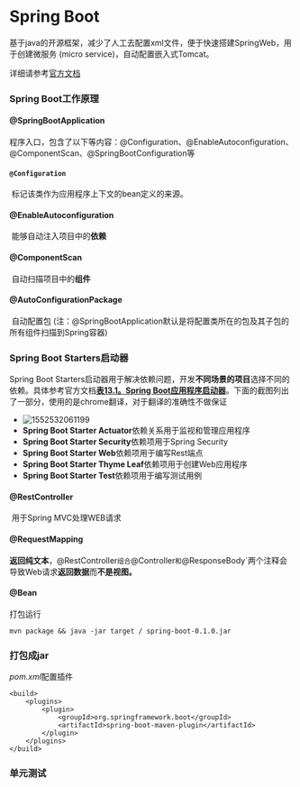 # Spring Boot

基于java的开源框架，减少了人工去配置xml文件，便于快速搭建SpringWeb，用于创建微服务 (micro service)，自动配置嵌入式Tomcat。

详细请参考[官方文档](https://docs.spring.io/spring-boot/docs/2.0.5.RELEASE/reference/htmlsingle/#getting-started-first-application-dependencies)

### Spring Boot工作原理

#### @SpringBootApplication

​	程序入口，包含了以下等内容：@Configuration、@EnableAutoconfiguration、@ComponentScan、@SpringBootConfiguration等

#### `@Configuration` 

​	标记该类作为应用程序上下文的bean定义的来源。

#### @EnableAutoconfiguration

​	能够自动注入项目中的**依赖**

#### @ComponentScan

​	自动扫描项目中的**组件**

#### @AutoConfigurationPackage

​	自动配置包 (注：@SpringBootApplication默认是将配置类所在的包及其子包的所有组件扫描到Spring容器)

### Spring Boot Starters启动器

Spring Boot Starters启动器用于解决依赖问题，开发**不同场景的项目**选择不同的依赖。具体参考官方文档[**表13.1。Spring Boot应用程序启动器**](https://docs.spring.io/spring-boot/docs/2.0.5.RELEASE/reference/htmlsingle/#using-boot-starter)。下面的截图列出了一部分，使用的是chrome翻译，对于翻译的准确性不做保证

- ![1552532061199](C:\Users\chenshaoj\AppData\Roaming\Typora\typora-user-images\1552532061199.png)
- **Spring Boot Starter Actuator**依赖关系用于监视和管理应用程序
- **Spring Boot Starter Security**依赖项用于Spring Security
- **Spring Boot Starter Web**依赖项用于编写Rest端点
- **Spring Boot Starter Thyme Leaf**依赖项用于创建Web应用程序
- **Spring Boot Starter Test**依赖项用于编写测试用例

#### @RestController

​	用于Spring MVC处理WEB请求

#### @RequestMapping

​	**返回纯文本**，@RestController`组合`@Controller`和`@ResponseBody`两个注释会导致Web请求**返回数据**而**不是视图。**

#### @Bean

打包运行

```
mvn package && java -jar target / spring-boot-0.1.0.jar
```

### 打包成jar

*pom.xml*配置插件

```
<build>
    <plugins>
        <plugin>
            <groupId>org.springframework.boot</groupId>
            <artifactId>spring-boot-maven-plugin</artifactId>
        </plugin>
    </plugins>
</build>
```

### 单元测试

